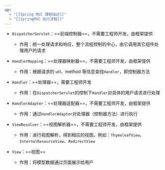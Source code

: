 ```yaml
---
up:
  - "[[Spring MVC 課程描述]]"
  - "[[SpringMVC 执行流程]]"
---
```

- `DispatcherServlet`：==前端控制器==，不需要工程师开发，由框架提供
    - 作用：统一处理请求和响应，整个流程控制的中心，由它调用其它组件处理用户的请求

- `HandlerMapping`：==处理器映射器==，不需要工程师开发，由框架提供
    - 作用：根据请求的 url、method 等信息查找`Handler`，即控制器方法

- `Handler`：==处理器==，需要工程师开发
    - 作用：在`DispatcherServlet`的控制下`Handler`对具体的用户请求进行处理

- `HandlerAdapter`：==处理器适配器==，不需要工程师开发，由框架提供
    - 作用：通过`HandlerAdapter`对处理器（控制器方法）进行执行

- `ViewResolver`：==视图解析器==，不需要工程师开发，由框架提供
    - 作用：进行视图解析，得到相应的视图，例如：`ThymeleafView`、`InternalResourceView`、`RedirectView`

- `View`：==视图==
    - 作用：将模型数据通过页面展示给用户